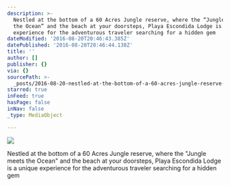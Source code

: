 ```yaml
---
description: >-
  Nestled at the bottom of a 60 Acres Jungle reserve, where the “Jungle meets
  the Ocean” and the beach at your doorsteps, Playa Escondida Lodge is a unique
  experience for the adventurous traveler searching for a hidden gem 
dateModified: '2016-08-20T20:46:43.385Z'
datePublished: '2016-08-20T20:46:44.138Z'
title: ''
author: []
publisher: {}
via: {}
sourcePath: >-
  _posts/2016-08-20-nestled-at-the-bottom-of-a-60-acres-jungle-reserve-where-th.md
starred: true
inFeed: true
hasPage: false
inNav: false
_type: MediaObject

---
```

![](https://the-grid-user-content.s3-us-west-2.amazonaws.com/c0017117-4747-4c93-ad70-1bfcde96bfe5.jpg)

Nestled at the bottom of a 60 Acres Jungle reserve, where the "Jungle meets the Ocean" and the beach at your doorsteps, Playa Escondida Lodge is a unique experience for the adventurous traveler searching for a hidden gem